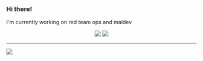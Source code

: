 ### Hi there!

I'm currently working on red team ops and maldev 


[1.2]: http://i.imgur.com/wWzX9uB.png (twitter icon without padding)
[2.2]: https://raw.githubusercontent.com/MartinHeinz/MartinHeinz/master/linkedin-3-16.png (LinkedIn icon without padding)

[1]: https://twitter.com/merterpreter
[2]: https://linkedin.com/in/mertdas

<p align="center">
    <a href="https://twitter.com/merterpreter"><img src="https://img.shields.io/twitter/follow/merterpreter?style=for-the-badge&logo=twitter&logoColor=ffffff&labelColor=1a1a1a&color=802000"></a>
    <a href="https://github.com/mertdas"><img src="https://img.shields.io/github/followers/mertdas?style=for-the-badge&logo=github&logoColor=ffffff&labelColor=1a1a1a&color=802000"></a>
</p>

---

<a href="https://github.com/mertdas/mertdas">
  <img align="center" src="https://github-readme-stats.vercel.app/api/top-langs/?username=mertdas&hide_title=false&exclude_repo=mertdas.github.io&langs_count=3&layout=default&hide_border=false&bg_color=1a1a1a&text_color=c9cacc&title_color=ffffff" />
</p>
